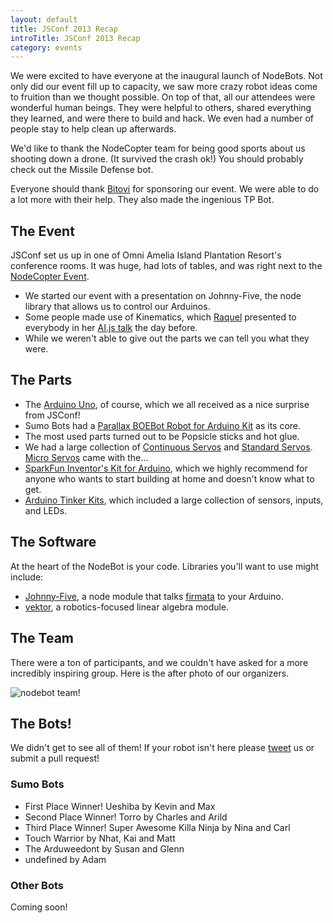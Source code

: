 ```yaml
---
layout: default
title: JSConf 2013 Recap
introTitle: JSConf 2013 Recap
category: events
---
```


We were excited to have everyone at the inaugural launch of NodeBots. Not only did our event fill up to capacity, we saw more crazy robot ideas come to fruition than we thought possible. On top of that, all our attendees were wonderful human beings. They were helpful to others, shared everything they learned, and were there to build and hack. We even had a number of people stay to help clean up afterwards.

We'd like to thank the NodeCopter team for being good sports about us shooting down a drone. (It survived the crash ok!) You should probably check out the Missile Defense bot.

Everyone should thank [Bitovi](http://bitovi.com/) for sponsoring our event. We were able to do a lot more with their help. They also made the ingenious TP Bot.

## The Event
JSConf set us up in one of Omni Amelia Island Plantation Resort's conference rooms. It was huge, had lots of tables, and was right next to the [NodeCopter Event](http://nodecopter.com/2013/amelia-island/may-30).

 - We started our event with a presentation on Johnny-Five, the node library that allows us to control our Arduinos.
 - Some people made use of Kinematics, which [Raquel](https://twitter.com/rockbot) presented to everybody in her [AI.js talk](https://speakerdeck.com/rockbot/ai-dot-js-robots-with-brains) the day before.
 - While we weren't able to give out the parts we can tell you what they were.

## The Parts

 - The [Arduino Uno](http://www.adafruit.com/products/50), of course, which we all received as a nice surprise from JSConf!
 - Sumo Bots had a [Parallax BOEBot Robot for Arduino Kit](http://www.adafruit.com/products/749) as its core.
 - The most used parts turned out to be Popsicle sticks and hot glue.
 - We had a large collection of [Continuous Servos](http://www.adafruit.com/products/154) and [Standard Servos](http://www.adafruit.com/products/155). [Micro Servos](http://www.adafruit.com/products/169) came with the...
 - [SparkFun Inventor's Kit for Arduino](https://www.sparkfun.com/products/11227), which we highly recommend for anyone who wants to start building at home and doesn't know what to get.
 - [Arduino Tinker Kits](http://store.arduino.cc/ww/index.php?main_page=index&cPath=16_17), which included a large collection of sensors, inputs, and LEDs.

## The Software
At the heart of the NodeBot is your code. Libraries you'll want to use might include:

 - [Johnny-Five](https://github.com/rwldrn/johnny-five), a node module that talks [firmata](http://firmata.org/) to your Arduino.
 - [vektor](https://github.com/rockbot/vektor), a robotics-focused linear algebra module.

## The Team
There were a ton of participants, and we couldn't have asked for a more
incredibly inspiring group. Here is the after photo of our organizers.

![nodebot team!](https://raw.github.com/voodootikigod/nodebots/master/img/team.JPG)

## The Bots!
We didn't get to see all of them! If your robot isn't here please [tweet](/core.html) us or submit a pull request!

### Sumo Bots

 - First Place Winner! Ueshiba by Kevin and Max
 - Second Place Winner! Torro by Charles and Arild
 - Third Place Winner! Super Awesome Killa Ninja by Nina and Carl
 - Touch Warrior by Nhat, Kai and Matt
 - The Arduweedont by Susan and Glenn
 - undefined by Adam


### Other Bots
Coming soon!

